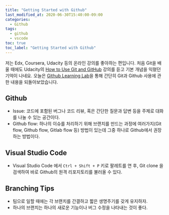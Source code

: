 ```yaml
---
title: "Getting Started with Github"
last_modified_at: 2020-06-30T15:40:00-09:00
categories:
  - Github
tags:
  - github
  - vscode
toc: true
toc_label: "Getting Started with Github"
---
```


저는 Edx, Coursera, Udacity 등의 온라인 강의를 좋아하는 편입니다. 처음 Git을 배울 때에도 Udacity의 [How to Use Git and GitHub](https://classroom.udacity.com/courses/ud775) 강의를 듣고 기본 개념을 익혔던 기억이 나네요. 오늘은 [Github Learning Lab](https://lab.github.com/)을 통해 간단히 Git과 Github 사용에 관한 내용을 되돌아보았습니다.

## Github

- Issue: 코드에 포함된 버그나 코드 리뷰, 혹은 간단한 질문과 답변 등을 주제로 대화를 나눌 수 있는 공간이다.
- Github flow: 하나의 이슈를 처리하기 위해 브랜치를 만드는 과정에 여러가지(Git flow, Github flow, Gitlab flow 등) 방법이 있는데 그중 하나로 Github에서 권장하는 방법이다.

## Visual Studio Code

- Visual Studio Code 에서 `Ctrl + Shift + P` 키로 팔레트를 연 후, Git clone 을 검색하여 바로 Github의 원격 리포지토리를 불러올 수 있다.

## Branching Tips

- 팀으로 일할 때에는 각 브랜치를 간결하고 짧은 생명주기를 갖게 유지하자.
- 하나의 브랜치는 하나의 새로운 기능이나 버그 수정을 나타내는 것이 좋다.
